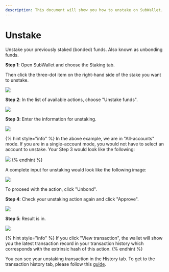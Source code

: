 ```yaml
---
description: This document will show you how to unstake on SubWallet.
---
```


# Unstake

Unstake your previously staked (bonded) funds. Also known as unbonding funds.

**Step 1**: Open SubWallet and choose the Staking tab.&#x20;

Then click the three-dot item on the right-hand side of the stake you want to unstake.&#x20;

![](<../../../.gitbook/assets/image (656).png>)



**Step 2**: In the list of available actions, choose "Unstake funds".

![](<../../../.gitbook/assets/image (657).png>)



**Step 3**: Enter the information for unstaking.&#x20;

![](<../../../.gitbook/assets/image (1607).png>)

{% hint style="info" %}
In the above example, we are in "All-accounts" mode. If you are in a single-account mode, you would not have to select an account to unstake. Your Step 3 would look like the following:

![](<../../../.gitbook/assets/image (1337).png>)
{% endhint %}

A complete input for unstaking would look like the following image:

![](<../../../.gitbook/assets/image (1655).png>)

To proceed with the action, click "Unbond".



**Step 4**: Check your unstaking action again and click "Approve".

![](<../../../.gitbook/assets/image (1656).png>)



**Step 5**: Result is in.&#x20;

![](<../../../.gitbook/assets/image (1165).png>)

{% hint style="info" %}
If you click "View transaction", the wallet will show you the latest transaction record in your transaction history which corresponds with the extrinsic hash of this action.&#x20;
{% endhint %}

You can see your unstaking transaction in the History tab. To get to the transaction history tab, please follow this [guide](../../view-transaction-history.md).
